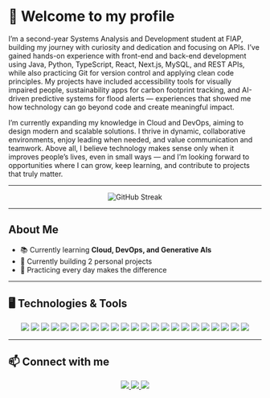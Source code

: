 # 👋 Welcome to my profile  

I’m a second-year Systems Analysis and Development student at FIAP, building my journey with curiosity and dedication and focusing on APIs. I’ve gained hands-on experience with front-end and back-end development using Java, Python, TypeScript, React, Next.js, MySQL, and REST APIs, while also practicing Git for version control and applying clean code principles. My projects have included accessibility tools for visually impaired people, sustainability apps for carbon footprint tracking, and AI-driven predictive systems for flood alerts — experiences that showed me how technology can go beyond code and create meaningful impact.  

I’m currently expanding my knowledge in Cloud and DevOps, aiming to design modern and scalable solutions. I thrive in dynamic, collaborative environments, enjoy leading when needed, and value communication and teamwork. Above all, I believe technology makes sense only when it improves people’s lives, even in small ways — and I’m looking forward to opportunities where I can grow, keep learning, and contribute to projects that truly matter.  

---

<div align="center">

<!-- Streak (contribution days) -->
![GitHub Streak](https://streak-stats.demolab.com?user=joaoGFG&theme=radical&hide_border=false)

</div>

---

## About Me
- 📚 Currently learning **Cloud, DevOps, and Generative AIs**  
- 🌱 Currently building 2 personal projects  
- 🎯 Practicing every day makes the difference  

---

## 🖥️ Technologies & Tools  

<div align="center">

<!-- Linha 1 -->
<img src="https://img.shields.io/badge/Git-black?style=flat-square&logo=git&logoColor=F05032"/>  
<img src="https://img.shields.io/badge/Linux-black?style=flat-square&logo=linux&logoColor=FCC624"/>  
<img src="https://img.shields.io/badge/Figma-black?style=flat-square&logo=figma&logoColor=F24E1E"/>  
<img src="https://img.shields.io/badge/Docker-black?style=flat-square&logo=docker&logoColor=2496ED"/>  
<img src="https://img.shields.io/badge/VirtualBox-black?style=flat-square&logo=virtualbox&logoColor=183A61"/>  

<!-- Linha 2 -->
<img src="https://img.shields.io/badge/SQL-black?style=flat-square&logo=postgresql&logoColor=336791"/>  
<img src="https://img.shields.io/badge/Python-black?style=flat-square&logo=python&logoColor=3776AB"/>  
<img src="https://img.shields.io/badge/Java-black?style=flat-square&logo=openjdk&logoColor=ED8B00"/>  
<img src="https://img.shields.io/badge/Spring%20Boot-black?style=flat-square&logo=springboot&logoColor=6DB33F"/>  
<img src="https://img.shields.io/badge/TypeScript-black?style=flat-square&logo=typescript&logoColor=3178C6"/>  
<img src="https://img.shields.io/badge/JavaScript-black?style=flat-square&logo=javascript&logoColor=F7DF1E"/>  

<!-- Linha 3 -->
<img src="https://img.shields.io/badge/.NET-black?style=flat-square&logo=dotnet&logoColor=512BD4"/>  
<img src="https://img.shields.io/badge/C%23-black?style=flat-square&logo=csharp&logoColor=239120"/>  
<img src="https://img.shields.io/badge/React-black?style=flat-square&logo=react&logoColor=61DAFB"/>  
<img src="https://img.shields.io/badge/React%20Native-black?style=flat-square&logo=react&logoColor=61DAFB"/>  
<img src="https://img.shields.io/badge/Next.js-black?style=flat-square&logo=nextdotjs&logoColor=white"/>  

<!-- Linha 4 - Novas skills -->
<img src="https://img.shields.io/badge/AWS-black?style=flat-square&logo=amazonaws&logoColor=FF9900"/>  
<img src="https://img.shields.io/badge/Cloud-black?style=flat-square&logo=icloud&logoColor=white"/>  
<img src="https://img.shields.io/badge/Quarkus-black?style=flat-square&logo=quarkus&logoColor=4695EB"/>  
<img src="https://img.shields.io/badge/Pandas-black?style=flat-square&logo=pandas&logoColor=150458"/>  
<img src="https://img.shields.io/badge/Scikit--Learn-black?style=flat-square&logo=scikitlearn&logoColor=F7931E"/>  
<img src="https://img.shields.io/badge/TensorFlow-black?style=flat-square&logo=tensorflow&logoColor=FF6F00"/>  
<img src="https://img.shields.io/badge/PyTorch-black?style=flat-square&logo=pytorch&logoColor=EE4C2C"/>  

</div>

---

## 📫 Connect with me  

<div align="center">

<a href="https://www.linkedin.com/in/joao-gabriel-fuchs-grecco/" target="_blank">
  <img src="https://img.shields.io/badge/LinkedIn-0077B5?style=for-the-badge&logo=linkedin&logoColor=white"/>
</a>

<a href="mailto:joaogabrielfg10@gmail.com" target="_blank">
  <img src="https://img.shields.io/badge/Gmail-D14836?style=for-the-badge&logo=gmail&logoColor=white"/>
</a>

<a href="https://portifolio-joaogabrielfg.vercel.app/" target="_blank">
  <img src="https://img.shields.io/badge/Portfólio-000000?style=for-the-badge&logo=vercel&logoColor=white"/>
</a>

</div>
